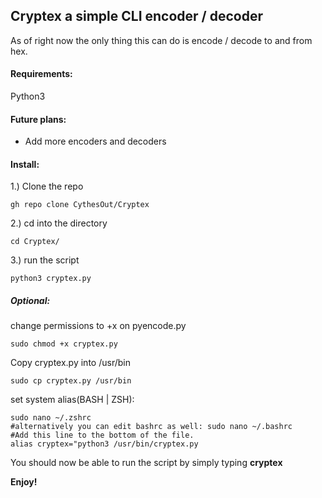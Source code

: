 ## Cryptex a simple CLI encoder / decoder  
As of right now the only thing this can do is encode / decode to and from hex.  
  
#### Requirements:  
Python3
  
#### Future plans:  
  - Add more encoders and decoders  

#### Install:  
1.) Clone the repo  
```
gh repo clone CythesOut/Cryptex
```
2.) cd into the directory  
```
cd Cryptex/
```
3.) run the script  
```
python3 cryptex.py
```

##### Optional:  
change permissions to +x on pyencode.py  
```
sudo chmod +x cryptex.py
```
Copy cryptex.py into /usr/bin  
```
sudo cp cryptex.py /usr/bin
```
set system alias(BASH | ZSH):  
```
sudo nano ~/.zshrc
#alternatively you can edit bashrc as well: sudo nano ~/.bashrc
#Add this line to the bottom of the file.
alias cryptex="python3 /usr/bin/cryptex.py
```  
You should now be able to run the script by simply typing **cryptex**  
  
**Enjoy!**
